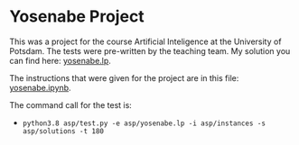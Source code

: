 # Yosenabe Project

This was a project for the course Artificial Inteligence at the University of Potsdam. The tests were pre-written by the teaching team. My solution you can find here: [yosenabe.lp](asp/yosenabe.lp).

The instructions that were given for the project are in this file: [yosenabe.ipynb](yosenabe.ipynb).

The command call for the test is:

* ``python3.8 asp/test.py -e asp/yosenabe.lp -i asp/instances -s asp/solutions -t 180``
